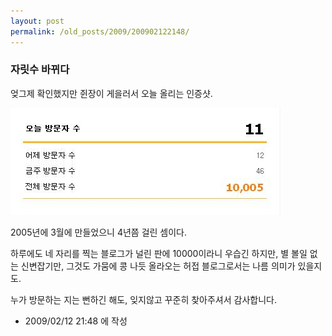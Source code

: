 ```yaml
---
layout: post
permalink: /old_posts/2009/200902122148/
---
```


### 자릿수 바뀌다

엊그제 확인했지만 쥔장이 게을러서 오늘 올리는 인증샷.

![c0003499_4994197dd9e97.jpg](200902122148/c0003499_4994197dd9e97.jpg)

2005년에 3월에 만들었으니 4년쯤 걸린 셈이다.

하루에도 네 자리를 찍는 블로그가 널린 판에 10000이라니 우습긴 하지만, 
별 볼일 없는 신변잡기만, 그것도 가뭄에 콩 나듯 올라오는 허접 블로그로서는 나름 의미가 있을지도.

누가 방문하는 지는 뻔하긴 해도, 잊지않고 꾸준히 찾아주셔서 감사합니다.





- 2009/02/12 21:48 에 작성